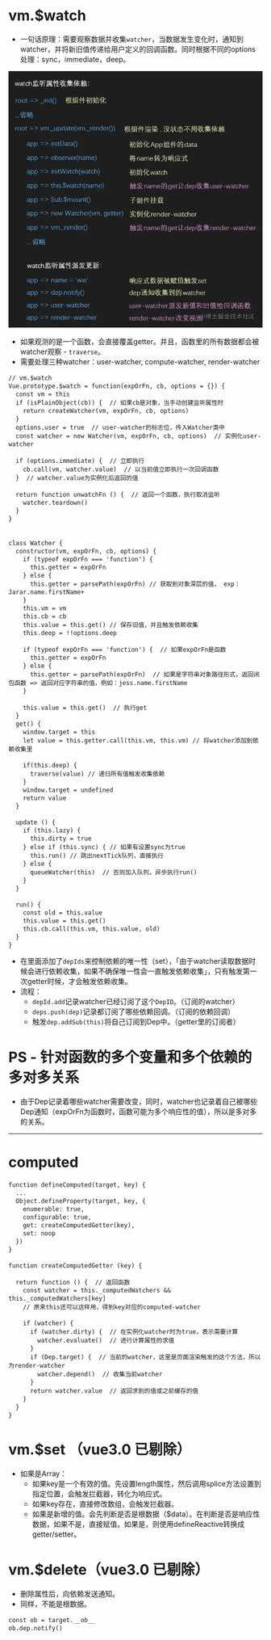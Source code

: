 # vm.$watch
- 一句话原理：需要观察数据并收集`watcher`，当数据发生变化时，通知到watcher，并将新旧值传递给用户定义的回调函数。同时根据不同的options处理：sync，immediate，deep。

![](/image/e439e4df2c889600fd0bd43fc17d28a.png)
- 如果观测的是一个函数，会直接覆盖getter。并且，函数里的所有数据都会被watcher观察 - `traverse`。
- 需要处理三种watcher：user-watcher, compute-watcher, render-watcher
```JS
// vm.$watch
Vue.prototype.$watch = function(expOrFn, cb, options = {}) {
  const vm = this
  if (isPlainObject(cb)) {  // 如果cb是对象，当手动创建监听属性时
    return createWatcher(vm, expOrFn, cb, options)
  }
  options.user = true  // user-watcher的标志位，传入Watcher类中
  const watcher = new Watcher(vm, expOrFn, cb, options)  // 实例化user-watcher

  if (options.immediate) {  // 立即执行
    cb.call(vm, watcher.value)  // 以当前值立即执行一次回调函数
  }  // watcher.value为实例化后返回的值

  return function unwatchFn () {  // 返回一个函数，执行取消监听
    watcher.teardown()
  }
}


class Watcher {
  constructor(vm, expOrFn, cb, options) {
    if (typeof expOrFn === 'function') {
      this.getter = expOrFn
    } else {
      this.getter = parsePath(expOrFn) // 获取到对象深层的值， exp：Jarar.name.firstName+
    }
    this.vm = vm
    this.cb = cb
    this.value = this.get() // 保存旧值，并且触发依赖收集
    this.deep = !!options.deep

    if (typeof expOrFn === 'function') {  // 如果expOrFn是函数
      this.getter = expOrFn
    } else {
      this.getter = parsePath(expOrFn)  // 如果是字符串对象路径形式，返回闭包函数 => 返回对应字符串的值，例如：jess.name.firstName
    }

    this.value = this.get()  // 执行get
  }
  get() {
    window.target = this
    let value = this.getter.call(this.vm, this.vm) // 将watcher添加到依赖收集里

    if(this.deep) {
      traverse(value) // 递归所有值触发收集依赖
    }
    window.target = undefined
    return value
  }

  update () {
    if (this.lazy) {
      this.dirty = true
    } else if (this.sync) { // 如果有设置sync为true
      this.run() // 跳出nextTick队列，直接执行
    } else {
      queueWatcher(this)  // 否则加入队列，异步执行run()
    }
  }

  run() {
    const old = this.value
    this.value = this.get()
    this.cb.call(this.vm, this.value, old)
  }
}
```
- 在里面添加了`depIds`来控制依赖的唯一性（set），「由于watcher读取数据时候会进行依赖收集，如果不确保唯一性会一直触发依赖收集」，只有触发第一次getter时候，才会触发依赖收集。
- 流程：
  - `depId.add`记录watcher已经订阅了这个`DepID`。（订阅的watcher）
  - `deps.push(dep)`记录都订阅了哪些依赖回调。（订阅的依赖回调）
  - 触发`dep.addSub(this)`将自己订阅到Dep中。（getter里的订阅者）

# PS - 针对函数的多个变量和多个依赖的多对多关系
- 由于Dep记录着哪些watcher需要改变，同时，watcher也记录着自己被哪些Dep通知（expOrFn为函数时，函数可能为多个响应性的值），所以是多对多的关系。

<hr />

# computed
```JS
function defineComputed(target, key) {
  ...
  Object.defineProperty(target, key, {
    enumerable: true,
    configurable: true,
    get: createComputedGetter(key),
    set: noop
  })
}

function createComputedGetter (key) {

  return function () {  // 返回函数
    const watcher = this._computedWatchers && this._computedWatchers[key]
    // 原来this还可以这样用，得到key对应的computed-watcher
    
    if (watcher) {
      if (watcher.dirty) {  // 在实例化watcher时为true，表示需要计算
        watcher.evaluate()  // 进行计算属性的求值
      }
      if (Dep.target) {  // 当前的watcher，这里是页面渲染触发的这个方法，所以为render-watcher
        watcher.depend()  // 收集当前watcher
      }
      return watcher.value  // 返回求到的值或之前缓存的值
    }
  }
}
```
# vm.$set （vue3.0 已剔除）
- 如果是Array：
  - 如果key是一个有效的值。先设置length属性，然后调用splice方法设置到指定位置，会触发拦截器，转化为响应式。
  - 如果key存在，直接修改数组，会触发拦截器。
  - 如果是新增的值。会先判断是否是根数据（$data）。在判断是否是响应性数据，如果不是，直接赋值。如果是，则使用defineReactive转换成getter/setter。

# vm.$delete（vue3.0 已剔除）
- 删除属性后，向依赖发送通知。
- 同样，不能是根数据。
```JS
const ob = target.__ob__
ob.dep.notify()
```